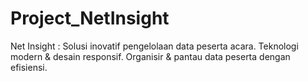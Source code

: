 # Project_NetInsight
Net Insight : Solusi inovatif pengelolaan data peserta acara. Teknologi modern &amp; desain responsif. Organisir &amp; pantau data peserta dengan efisiensi.
